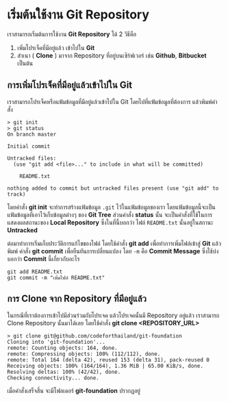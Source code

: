 # เริ่มต้นใช้งาน Git Repository

 เราสามารถเริ่มต้นการใช้งาน **Git Repository** ได้ 2 วิธีคือ
 1. เพิ่มโปรเจ็คที่มีอยู่แล้ว เข้าไปใน **Git**
 2. สำเนา ( **Clone** ) มาจาก Repository ที่อยู่บนเซิร์ฟเวอร์ เช่น **Github**, **Bitbucket** เป็นต้น
 
## การเพิ่มโปรเจ็คที่มีอยู่แล้วเข้าไปใน **Git**
เราสามารถโปรเจ็คหรือแฟ้มข้อมูลที่มีอยู่แล้วเข้าไปใน Git โดยไปที่แฟ้มข้อมูลที่ต้องการ แล้วพิมพ์คำสั่ง 

```
> git init
> git status
On branch master

Initial commit

Untracked files:
  (use "git add <file>..." to include in what will be committed)

	README.txt

nothing added to commit but untracked files present (use "git add" to track)
```
โดยคำสั่ง **git init** จะทำการสร้างแฟ้มข้อมูล `.git` ไว้ในแฟ้มข้อมูลของเรา โดยแฟ้มข้อมูลนี้จะเป็นแฟ้มข้อมูลที่เอาไว้เก็บข้อมูลต่างๆ ของ **Git Tree** ส่วนคำสั่ง **status** นั้น จะเป็นคำสั่งที่ใช้ในการแสดงผลสถานะของ **Local Repository** ซึ่งในที่นี้บอกว่า ไฟล์ `README.txt` นั้นอยู่ในสถานะ **Untracked**


ต่อมาทำการเริ่มเก็บประวัติการแก้ไขของไฟล์ โดยใช้คำสั่ง **git add** เพื่อทำการเพิ่มไฟล์เข้าสู่ **Git** แล้วพิมพ์ คำสั่ง **git commit** เพื่อยืนยันการเปลี่ยนแปลง โดย `-m` คือ **Commit Message** ซึ่งใช้บ่งบอกว่า **Commit** นี้เกี่ยวกับอะไร
```
git add README.txt
git commit -m "เพิ่มไฟล์ README.txt"
```

## การ Clone จาก Repository ที่มีอยู่แล้ว
ในกรณีที่เราต้องการเข้าไปมีส่วนร่วมกับโปรเจค แล้วโปรเจคนั้นมี Repository อยู่แล้ว เราสามารถ Clone Repository นั้นมาได้เลย โดยใช้คำสั่ง **git clone <REPOSITORY_URL>** 

```
> git clone git@github.com/codeforthailand/git-foundation
Cloning into 'git-foundation'...
remote: Counting objects: 164, done.
remote: Compressing objects: 100% (112/112), done.
remote: Total 164 (delta 42), reused 153 (delta 31), pack-reused 0
Receiving objects: 100% (164/164), 1.36 MiB | 65.00 KiB/s, done.
Resolving deltas: 100% (42/42), done.
Checking connectivity... done.
```
เมื่อคำสั่งเสร็จสิ้น จะมีโฟลเดอร์ **git-foundation** ปรากฏอยู่